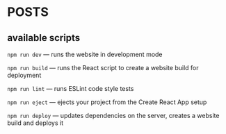# POSTS

## available scripts

`npm run dev` — runs the website in development mode

`npm run build` — runs the React script to create a website build for deployment

`npm run lint` — runs ESLint code style tests

`npm run eject` — ejects your project from the Create React App setup

`npm run deploy` — updates dependencies on the server, creates a website build and deploys it
